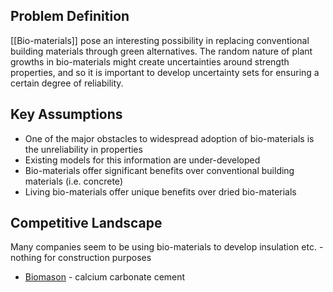 ## Problem Definition
[[Bio-materials]] pose an interesting possibility in replacing conventional building materials through green alternatives. The random nature of plant growths in bio-materials might create uncertainties around strength properties, and so it is important to develop uncertainty sets for ensuring a certain degree of reliability.
## Key Assumptions

- One of the major obstacles to widespread adoption of bio-materials is the unreliability in properties
- Existing models for this information are under-developed
- Bio-materials offer significant benefits over conventional building materials (i.e. concrete)
- Living bio-materials offer unique benefits over dried bio-materials
## Competitive Landscape
Many companies seem to be using bio-materials to develop insulation etc. - nothing for construction purposes

- [Biomason](https://biomason.com/) - calcium carbonate cement 


